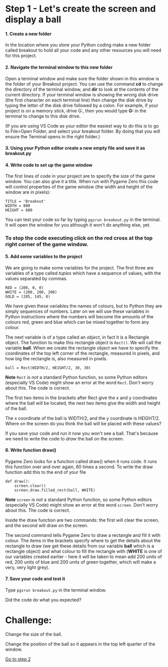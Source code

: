 # Step 1 - Let's create the screen and display a ball

#### 1. Create a new folder

In the location where you store your Python coding make a new folder called breakout to hold all your code and any other resources you will need for this project.

#### 2. Navigate the terminal window to this new folder

Open a terminal window and make sure the folder shown in this window is the folder of your Breakout project. You can use the command **cd** to change the directory of the terminal window, and **dir** to look at the contents of the current directory. If your terminal window is showing the wrong disk drive (the first character on each terminal line) then change the disk drive by typing the letter of the disk drive followed by a colon. For example, if your project is on a memory stick, drive G:, then you would type **G:** in the terminal to change to this disk drive.

(If you are using VS Code as your editor the easiest way to do this is to go to File>Open Folder, and select your breakout folder. By doing that you will ensure the Terminal opens in the right folder.)

#### 3. Using your Python editor create a new empty file and save it as breakout.py

#### 4. Write code to set up the game window

The first lines of code in your project are to specify the size of the game window. You can also give it a title. When run with Pygame Zero this code will control properties of the game window (the width and height of the window are in pixels):

```
TITLE = 'Breakout'
WIDTH = 800
HEIGHT = 600
```
You can test your code so far by typing ```pgzrun breakout.py``` in the terminal. It will open the window for you although it won't do anything else, yet.

### To stop the code executing click on the red cross at the top right corner of the game window.

#### 5. Add some variables to the project

We are going to make some variables for the project. The first three are variables of a type called *tuples* which have a sequence of values, with the values separated by commas.

```
RED = (200, 0, 0)
WHITE = (200, 200, 200)
GOLD = (205, 145, 0)
```
We have given these variables the names of colours, but to Python they are simply sequences of numbers. Later on we will use these variables in Python instructions where the numbers will become the amounts of the colours red, green and blue which can be mixed together to form any colour.

The next variable is of a type called an *object*, in fact it is a Rectangle object. The function to make this rectangle object is ```Rect()```. We will call the variable **ball**. When we create the rectangle object we have to specify the coordinates of the top left corner of the rectangle, measured in pixels, and how big the rectangle is, also measured in pixels.
```
ball = Rect(WIDTH/2, HEIGHT/2, 30, 30)
```
**Note** ```Rect``` is *not* a standard Python function, so some Python editors (especially VS Code) might show an error at the word ```Rect```. Don't worry about this. The code is correct.

The first two items in the brackets after Rect give the x and y coordinates where the ball will be located, the next two items give the width and height of the ball.

The x coordinate of the ball is WIDTH/2, and the y coordinate is HEIGHT/2. Where on the screen do you think the ball will be placed with these values?

If you save your code and run it now you won't see a ball. That's because we need to write the code to *draw* the ball on the screen.

#### 6. Write function **draw()**

Pygame Zero looks for a function called draw() when it runs code. It runs this function over and over again, 60 times a second. To write the draw function add this to the end of your file
```  
def draw():
    screen.clear()
    screen.draw.filled_rect(ball, WHITE)
```
**Note** ```screen``` is *not* a standard Python function, so some Python editors (especially VS Code) might show an error at the word ```screen```. Don't worry about this. The code is correct.

Inside the draw function are two commands: the first will clear the screen, and the second will draw on the screen.

The second command tells Pygame Zero to draw a rectangle and fill it with colour. The items in the brackets specify where to get the details about the rectangle to draw (we get these details from our variable **ball** which is a rectangle object) and what colour to fill the rectangle with (**WHITE** is one of our variables created earlier - here it will be taken to mean add 200 units of red, 200 units of blue and 200 units of green together, which will make a very, very light grey). 

#### 7. Save your code and test it

Type ```pgzrun breakout.py``` in the terminal window.

Did the code do what you expected?

Challenge:
==========

Change the size of the ball.

Change the position of the ball so it appears in the top left quarter of the window.

[Go to step 2](../step02-bat_and_movement)

